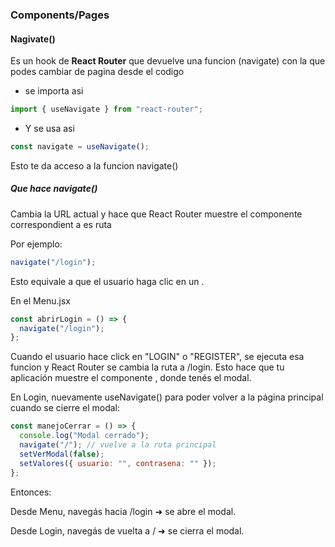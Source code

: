### Components/Pages

#### Nagivate()

Es un hook de **React Router** que devuelve una funcion (navigate) con la que podes cambiar de pagina desde el codigo

- se importa asi
``` jsx
import { useNavigate } from "react-router";
```
- Y se usa asi
``` jsx
const navigate = useNavigate();
```
Esto te da acceso a la funcion navigate()

##### Que hace navigate()
Cambia la URL actual y hace que React Router muestre el componente correspondient a es ruta

Por ejemplo:
``` jsx
navigate("/login");
```
Esto equivale a que el usuario haga clic en un <Link to="/login" />.

En el Menu.jsx 
``` jsx
const abrirLogin = () => {
  navigate("/login");
};
```
Cuando el usuario hace click en "LOGIN" o "REGISTER", se ejecuta esa funcion y React Router se cambia la ruta a /login. Esto hace que tu aplicación muestre el componente <Login />, donde tenés el modal.

En Login, nuevamente useNavigate() para poder volver a la página principal cuando se cierre el modal:
``` jsx
const manejoCerrar = () => {
  console.log("Modal cerrado");
  navigate("/"); // vuelve a la ruta principal
  setVerModal(false);
  setValores({ usuario: "", contrasena: "" });
};
```

Entonces:

Desde Menu, navegás hacia /login ➜ se abre el modal.

Desde Login, navegás de vuelta a / ➜ se cierra el modal.

